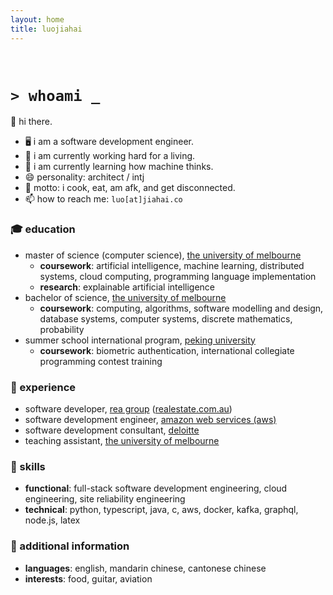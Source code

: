 ```yaml
---
layout: home
title: luojiahai
---
```


<br/>

# `> whoami _`

👋 hi there.

- 🖥️ i am a software development engineer.
- 🔭 i am currently working hard for a living.
- 🌱 i am currently learning how machine thinks.
- 😄 personality: architect / intj
- 💬 motto: i cook, eat, am afk, and get disconnected.
- 📫 how to reach me: `luo[at]jiahai.co`

### 🎓 education

- master of science (computer science), [the university of melbourne](https://www.unimelb.edu.au/)
  - **coursework**: artificial intelligence, machine learning, distributed systems, cloud computing, programming language implementation
  - **research**: explainable artificial intelligence
- bachelor of science, [the university of melbourne](https://www.unimelb.edu.au/)
  - **coursework**: computing, algorithms, software modelling and design, database systems, computer systems, discrete mathematics, probability
- summer school international program, [peking university](https://www.pku.edu.cn/)
  - **coursework**: biometric authentication, international collegiate programming contest training

### 🏢 experience

- software developer, [rea group](https://www.rea-group.com/) ([realestate.com.au](https://realestate.com.au/))
- software development engineer, [amazon web services (aws)](https://aws.amazon.com/)
- software development consultant, [deloitte](https://www.deloitte.com/)
- teaching assistant, [the university of melbourne](https://www.unimelb.edu.au/)

### 🚀 skills

- **functional**: full-stack software development engineering, cloud engineering, site reliability engineering
- **technical**: python, typescript, java, c, aws, docker, kafka, graphql, node.js, latex

### 🥔 additional information

- **languages**: english, mandarin chinese, cantonese chinese
- **interests**: food, guitar, aviation
